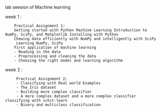 lab seesion of Machine learning 

week 1 :

        Practical Assignment 1:
        Getting started with Python Machine Learning Introduction to NumPy, SciPy, and Matplotlib Installing with Python
        Chewing data efficiently with NumPy and intelligently with SciPy
         Learning NumPy, SciPy
        First application of machine learning
        - Reading in the data
        - Preprocessing and cleaning the data
        - Choosing the right model and learning algorithm
        
        
week 2 :

         Practical Assignment 2:
         - Classifying with Real world Examples
         - The Iris dataset
         - Building more complex classifier
         - A more complex dataset and a more complex classifier classifying with sckit-learn
         - Binary and multiclass classification
